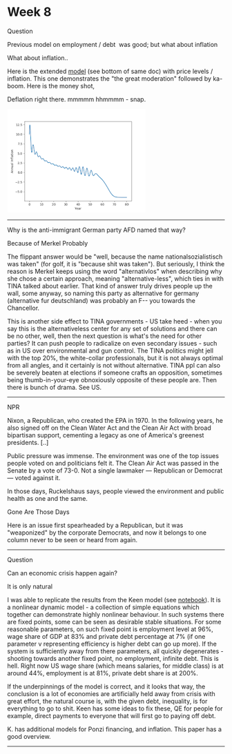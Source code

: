 # Week 8

Question

Previous model on employment / debt  was good; but what about inflation

What about inflation..

Here is the extended [model](keen_math) (see bottom of same doc) with
price levels / inflation. This one demonstrates the "the great
moderation" followed by ka-boom. Here is the money shot,

Deflation right there. mmmmm hhmmmm - snap.

![](inf_01.png)

---

Why is the anti-immigrant German party AFD named that way?

Because of Merkel Probably

The flippant answer would be "well, because the name
nationalsozialistisch was taken" (for golf, it is "because shit was
taken"). But seriously, I think the reason is Merkel keeps using the
word "alternativlos" when describing why she chose a certain approach,
meaning "alternative-less", which ties in with TINA talked about
earlier. That kind of answer truly drives people up the wall, some
anyway, so naming this party as alternative for germany (alternative
fur deutschland) was probably an F-- you towards the Chancellor.

This is another side effect to TINA governments - US take heed - when
you say this is the alternativeless center for any set of solutions
and there can be no other, well, then the next question is what's the
need for other parties? It can push people to radicalize on even
secondary issues - such as in US over environmental and gun
control. The TINA politics might jell with the top 20%, the
white-collar professionals, but it is not always optimal from all
angles, and it certainly is not without alternative. TINA ppl can also
be severely beaten at elections if someone crafts an opposition,
sometimes being thumb-in-your-eye obnoxiously opposite of these people
are. Then there is bunch of drama. See US.

---

NPR

Nixon, a Republican, who created the EPA in 1970. In the following
years, he also signed off on the Clean Water Act and the Clean Air Act
with broad bipartisan support, cementing a legacy as one of America's
greenest presidents. [..]

Public pressure was immense. The environment was one of the top issues
people voted on and politicians felt it. The Clean Air Act was passed
in the Senate by a vote of 73-0. Not a single lawmaker — Republican or
Democrat — voted against it.

In those days, Ruckelshaus says, people viewed the environment and
public health as one and the same.

Gone Are Those Days

Here is an issue first spearheaded by a Republican, but it was
"weaponized" by the corporate Democrats, and now it belongs to one
column never to be seen or heard from again.

---

Question

Can an economic crisis happen again?

It is only natural

I was able to replicate the results from the Keen model (see
[notebook](keen_math.html)). It is a nonlinear dynamic model - a
collection of simple equations which together can demonstrate highly
nonlinear behaviour. In such systems there are fixed points, some can
be seen as desirable stable situations. For some reasonable
parameters, on such fixed point is employment level at 96%, wage share
of GDP at 83% and private debt percentage at 7% (if one parameter v
representing efficiency is higher debt can go up more). If the system
is sufficiently away from there parameters, all quickly degenerates -
shooting towards another fixed point, no employment, infinite
debt. This is hell. Right now US wage share (which means salaries, for
middle class) is at around 44%, employment is at 81%, private debt
share is at 200%. 

If the underpinnings of the model is correct, and it looks that way,
the conclusion is a lot of economies are artificially held away from
crisis with great effort, the natural course is, with the given debt,
inequality, is for everything to go to shit. Keen has some ideas to
fix these, QE for people for example, direct payments to everyone that
will first go to paying off debt.

K. has additional models for Ponzi financing, and inflation. This
paper has a good overview.

---
